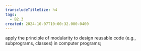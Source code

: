 ```yaml
---
transcludeTitleSize: h4
tags:
  - B2.3
created: 2024-10-07T10:00:32.000-0400
---
```

apply the principle of modularity to design reusable code (e.g., subprograms, classes) in computer programs;